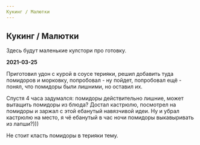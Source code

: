 ```yaml
---
Кукинг / Малютки
---
```


## Кукинг / Малютки

Здесь будут маленькие кулстори про готовку.

**2021-03-25**


Приготовил удон с курой в соусе терияки, решил добавить туда помидоров и морковку, попробовал - ну пойдет,
попробовал ещё - понял, что помидоры были лишними, но оставил их.


Спустя 4 часа задумался: помидоры действительно лишние, может вытащить помидоры из блюда? Достал кастрюлю,
посмотрел на помидоры и заржал с этой ебанутый навязчивой идеи. Ну и убрал кастрюлю на место, я чё ебанутый в час
ночи помидоры выкавыривать из лапши?)))

Не стоит класть помидоры в терияки тему.


